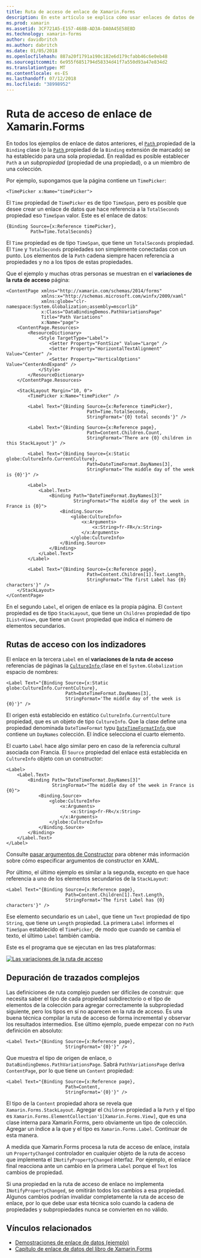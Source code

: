 ```yaml
---
title: Ruta de acceso de enlace de Xamarin.Forms
description: En este artículo se explica cómo usar enlaces de datos de Xamarin.Forms para tener acceso a las subpropiedades y miembros de la colección con la propiedad de ruta de acceso de la clase de enlace.
ms.prod: xamarin
ms.assetid: 3CF721A5-E157-468B-AD3A-DA0A45E58E8D
ms.technology: xamarin-forms
author: davidbritch
ms.author: dabritch
ms.date: 01/05/2018
ms.openlocfilehash: 887a20f1791a190c182e6d179cfabb46c6e0eb48
ms.sourcegitcommit: 6e955f6851794d58334d41f7a550d93a47e834d2
ms.translationtype: MT
ms.contentlocale: es-ES
ms.lasthandoff: 07/12/2018
ms.locfileid: "38998952"
---
```

# <a name="xamarinforms-binding-path"></a>Ruta de acceso de enlace de Xamarin.Forms

En todos los ejemplos de enlace de datos anteriores, el [ `Path` ](xref:Xamarin.Forms.Binding.Path) propiedad de la `Binding` clase (o la [ `Path` ](xref:Xamarin.Forms.Xaml.BindingExtension.Path) propiedad de la `Binding` extensión de marcado) se ha establecido para una sola propiedad. En realidad es posible establecer `Path` a un *subpropiedad* (propiedad de una propiedad), o a un miembro de una colección.

Por ejemplo, supongamos que la página contiene un `TimePicker`:

```xaml
<TimePicker x:Name="timePicker">
```

El `Time` propiedad de `TimePicker` es de tipo `TimeSpan`, pero es posible que desee crear un enlace de datos que hace referencia a la `TotalSeconds` propiedad eso `TimeSpan` valor. Este es el enlace de datos:

```xaml
{Binding Source={x:Reference timePicker},
         Path=Time.TotalSeconds}
```

El `Time` propiedad es de tipo `TimeSpan`, que tiene un `TotalSeconds` propiedad. El `Time` y `TotalSeconds` propiedades son simplemente conectadas con un punto. Los elementos de la `Path` cadena siempre hacen referencia a propiedades y no a los tipos de estas propiedades.

Que el ejemplo y muchas otras personas se muestran en el **variaciones de la ruta de acceso** página:

```xaml
<ContentPage xmlns="http://xamarin.com/schemas/2014/forms"
             xmlns:x="http://schemas.microsoft.com/winfx/2009/xaml"
             xmlns:globe="clr-namespace:System.Globalization;assembly=mscorlib"
             x:Class="DataBindingDemos.PathVariationsPage"
             Title="Path Variations"
             x:Name="page">
    <ContentPage.Resources>
        <ResourceDictionary>
            <Style TargetType="Label">
                <Setter Property="FontSize" Value="Large" />
                <Setter Property="HorizontalTextAlignment" Value="Center" />
                <Setter Property="VerticalOptions" Value="CenterAndExpand" />
            </Style>
        </ResourceDictionary>
    </ContentPage.Resources>

    <StackLayout Margin="10, 0">
        <TimePicker x:Name="timePicker" />

        <Label Text="{Binding Source={x:Reference timePicker},
                              Path=Time.TotalSeconds,
                              StringFormat='{0} total seconds'}" />

        <Label Text="{Binding Source={x:Reference page},
                              Path=Content.Children.Count,
                              StringFormat='There are {0} children in this StackLayout'}" />

        <Label Text="{Binding Source={x:Static globe:CultureInfo.CurrentCulture},
                              Path=DateTimeFormat.DayNames[3],
                              StringFormat='The middle day of the week is {0}'}" />

        <Label>
            <Label.Text>
                <Binding Path="DateTimeFormat.DayNames[3]"
                         StringFormat="The middle day of the week in France is {0}">
                    <Binding.Source>
                        <globe:CultureInfo>
                            <x:Arguments>
                                <x:String>fr-FR</x:String>
                            </x:Arguments>
                        </globe:CultureInfo>
                    </Binding.Source>
                </Binding>
            </Label.Text>
        </Label>

        <Label Text="{Binding Source={x:Reference page},
                              Path=Content.Children[1].Text.Length,
                              StringFormat='The first Label has {0} characters'}" />
    </StackLayout>
</ContentPage>
```

En el segundo `Label`, el origen de enlace es la propia página. El `Content` propiedad es de tipo `StackLayout`, que tiene un `Children` propiedad de tipo `IList<View>`, que tiene un `Count` propiedad que indica el número de elementos secundarios.

## <a name="paths-with-indexers"></a>Rutas de acceso con los indizadores

El enlace en la tercera `Label` en el **variaciones de la ruta de acceso** referencias de páginas la [ `CultureInfo` ](xref:System.Globalization.CultureInfo) clase en el `System.Globalization` espacio de nombres:

```xaml
<Label Text="{Binding Source={x:Static globe:CultureInfo.CurrentCulture},
                      Path=DateTimeFormat.DayNames[3],
                      StringFormat='The middle day of the week is {0}'}" />
```

El origen está establecido en estático `CultureInfo.CurrentCulture` propiedad, que es un objeto de tipo `CultureInfo`. Que la clase define una propiedad denominada `DateTimeFormat` typu [ `DateTimeFormatInfo` ](xref:System.Globalization.DateTimeFormatInfo) que contiene un `DayNames` colección. El índice selecciona el cuarto elemento.

El cuarto `Label` hace algo similar pero en caso de la referencia cultural asociada con Francia. El `Source` propiedad del enlace está establecida en `CultureInfo` objeto con un constructor:

```xaml
<Label>
    <Label.Text>
        <Binding Path="DateTimeFormat.DayNames[3]"
                 StringFormat="The middle day of the week in France is {0}">
            <Binding.Source>
                <globe:CultureInfo>
                    <x:Arguments>
                        <x:String>fr-FR</x:String>
                    </x:Arguments>
                </globe:CultureInfo>
            </Binding.Source>
        </Binding>
    </Label.Text>
</Label>
```

Consulte [pasar argumentos de Constructor](~/xamarin-forms/xaml/passing-arguments.md#constructor_arguments) para obtener más información sobre cómo especificar argumentos de constructor en XAML.

Por último, el último ejemplo es similar a la segunda, excepto en que hace referencia a uno de los elementos secundarios de la `StackLayout`:

```xaml
<Label Text="{Binding Source={x:Reference page},
                      Path=Content.Children[1].Text.Length,
                      StringFormat='The first Label has {0} characters'}" />
```

Ese elemento secundario es un `Label`, que tiene un `Text` propiedad de tipo `String`, que tiene un `Length` propiedad. La primera `Label` informes el `TimeSpan` establecido el `TimePicker`, de modo que cuando se cambia el texto, el último `Label` también cambia.

Este es el programa que se ejecutan en las tres plataformas:

[![Las variaciones de la ruta de acceso](binding-path-images/pathvariations-small.png "variaciones de la ruta de acceso")](binding-path-images/pathvariations-large.png#lightbox "variaciones de la ruta de acceso")

## <a name="debugging-complex-paths"></a>Depuración de trazados complejos

Las definiciones de ruta complejo pueden ser difíciles de construir: que necesita saber el tipo de cada propiedad subdirectorio o el tipo de elementos de la colección para agregar correctamente la subpropiedad siguiente, pero los tipos en sí no aparecen en la ruta de acceso. Es una buena técnica compilar la ruta de acceso de forma incremental y observar los resultados intermedios. Ese último ejemplo, puede empezar con no `Path` definición en absoluto:

```xaml
<Label Text="{Binding Source={x:Reference page},
                      StringFormat='{0}'}" />
```

Que muestra el tipo de origen de enlace, o `DataBindingDemos.PathVariationsPage`. Sabrá `PathVariationsPage` deriva `ContentPage`, por lo que tiene un `Content` propiedad:

```xaml
<Label Text="{Binding Source={x:Reference page},
                      Path=Content,
                      StringFormat='{0}'}" />
```

El tipo de la `Content` propiedad ahora se revela que `Xamarin.Forms.StackLayout`. Agregar el `Children` propiedad a la `Path` y el tipo es `Xamarin.Forms.ElementCollection'1[Xamarin.Forms.View]`, que es una clase interna para Xamarin.Forms, pero obviamente un tipo de colección. Agregar un índice a la que y el tipo es `Xamarin.Forms.Label`. Continuar de esta manera.

A medida que Xamarin.Forms procesa la ruta de acceso de enlace, instala un `PropertyChanged` controlador en cualquier objeto de la ruta de acceso que implementa el `INotifyPropertyChanged` interfaz. Por ejemplo, el enlace final reacciona ante un cambio en la primera `Label` porque el `Text` los cambios de propiedad.

Si una propiedad en la ruta de acceso de enlace no implementa `INotifyPropertyChanged`, se omitirán todos los cambios a esa propiedad. Algunos cambios podrían invalidar completamente la ruta de acceso de enlace, por lo que debe usar esta técnica solo cuando la cadena de propiedades y subpropiedades nunca se convierten en no válido.



## <a name="related-links"></a>Vínculos relacionados

- [Demostraciones de enlace de datos (ejemplo)](https://developer.xamarin.com/samples/xamarin-forms/DataBindingDemos/)
- [Capítulo de enlace de datos del libro de Xamarin.Forms](~/xamarin-forms/creating-mobile-apps-xamarin-forms/summaries/chapter16.md)
